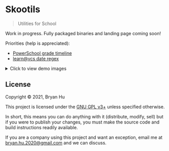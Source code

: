 # Skootils

> Utilities for School

Work in progress. Fully packaged binaries and landing page coming soon!

Priorities (help is appreciated):

- [PowerSchool grade timeline](https://github.com/ThatXliner/skootils/issues/29)
- [learn@vcs date regex](https://github.com/ThatXliner/skootils/issues/28)

<details>

<summary>Click to view demo images</summary>

![](./demo/skootils.png)
![](./demo/skootils2.png)
![](./demo/skootils3.png)
![](./demo/skootils4.png)
![](./demo/skootils5.png)
![](./demo/skootils6.png)
![](./demo/skootils7.png)

</details>

## License

Copyright © 2021, Bryan Hu

This project is licensed under the [GNU GPL v3+](./COPYING) unless specified otherwise.

In short, this means you can do anything with it (distribute, modify, sell) but if you were to publish your changes, you must make the source code and build instructions readily available.

If you are a company using this project and want an exception, email me at [bryan.hu.2020@gmail.com](mailto:bryan.hu.2020@gmail.com) and we can discuss.
